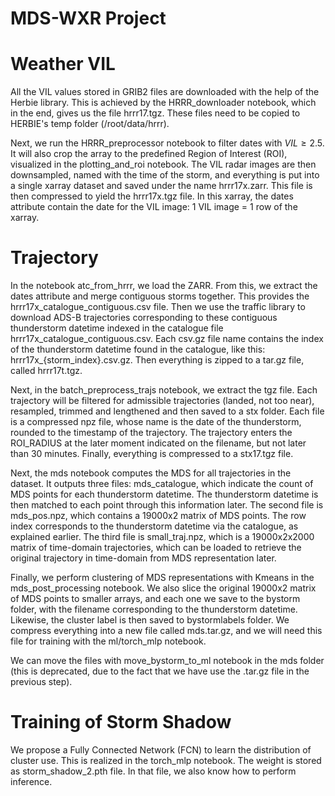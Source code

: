 # MDS-WXR Project

# Weather VIL

All the VIL values stored in GRIB2 files are downloaded with the help of the Herbie library. This is achieved by the HRRR_downloader notebook, which in the end, gives us the file hrrr17.tgz. These files need to be copied to HERBIE's temp folder (/root/data/hrrr).

Next, we run the HRRR_preprocessor notebook to filter dates with $VIL \geq 2.5$. It will also crop the array to the predefined Region of Interest (ROI), visualized in the plotting_and_roi notebook. The VIL radar images are then downsampled, named with the time of the storm, and everything is put into a single xarray dataset and saved under the name hrrr17x.zarr. This file is then compressed to yield the hrrr17x.tgz file. In this xarray, the dates attribute contain the date for the VIL image: 1 VIL image = 1 row of the xarray. 

# Trajectory

In the notebook atc_from_hrrr, we load the ZARR. From this, we extract the dates attribute and merge contiguous storms together. This provides the hrrr17x_catalogue_contiguous.csv file. Then we use the traffic library to download ADS-B trajectories corresponding to these contiguous thunderstorm datetime indexed in the catalogue file hrrr17x_catalogue_contiguous.csv. Each csv.gz file name contains the index of the thunderstorm datetime found in the catalogue, like this: hrrr17x_{storm_index}.csv.gz. Then everything is zipped to a tar.gz file, called hrrr17t.tgz.

Next, in the batch_preprocess_trajs notebook, we extract the tgz file. Each trajectory will be filtered for admissible trajectories (landed, not too near), resampled, trimmed and lengthened and then saved to a stx folder. Each file is a compressed npz file, whose name is the date of the thunderstorm, rounded to the timestamp of the trajectory. The trajectory enters the ROI_RADIUS at the later moment indicated on the filename, but not later than 30 minutes. Finally, everything is compressed to a stx17.tgz file.

Next, the mds notebook computes the MDS for all trajectories in the dataset. It outputs three files: mds_catalogue, which indicate the count of MDS points for each thunderstorm datetime. The thunderstorm datetime is then matched to each point through this information later. The second file is mds_pos.npz, which contains a 19000x2 matrix of MDS points. The row index corresponds to the thunderstorm datetime via the catalogue, as explained earlier. The third file is small_traj.npz, which is a 19000x2x2000 matrix of time-domain trajectories, which can be loaded to retrieve the original trajectory in time-domain from MDS representation later.

Finally, we perform clustering of MDS representations with Kmeans in the mds_post_processing notebook. We also slice the original 19000x2 matrix of MDS points to smaller arrays, and each one we save to the bystorm folder, with the filename corresponding to the thunderstorm datetime. Likewise, the cluster label is then saved to bystormlabels folder. We compress everything into a new file called mds.tar.gz, and we will need this file for training with the ml/torch_mlp notebook.

We can move the files with move_bystorm_to_ml notebook in the mds folder (this is deprecated, due to the fact that we have use the .tar.gz file in the previous step).

# Training of Storm Shadow
We propose a Fully Connected Network (FCN) to learn the distribution of cluster use. This is realized in the torch_mlp notebook. The weight is stored as storm_shadow_2.pth file. In that file, we also know how to perform inference.

